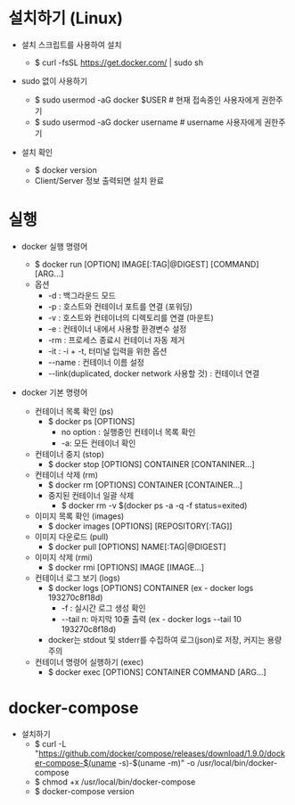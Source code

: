 
# 설치하기 (Linux)

- 설치 스크립트를 사용하여 설치
    - $ curl -fsSL https://get.docker.com/ | sudo sh

- sudo 없이 사용하기
    - $ sudo usermod -aG docker $USER  # 현재 접속중인 사용자에게 권한주기
    - $ sudo usermod -aG docker username  # username 사용자에게 권한주기

- 설치 확인
    - $ docker version
    - Client/Server 정보 출력되면 설치 완료

# 실행

- docker 실행 명령어
    - $ docker run [OPTION] IMAGE[:TAG|@DIGEST] [COMMAND] [ARG...]
    - 옵션
        - -d : 백그라운드 모드
        - -p : 호스트와 컨테이너 포트를 연결 (포워딩)
        - -v : 호스트와 컨테이너의 디렉토리를 연결 (마운트)
        - -e : 컨테이너 내에서 사용할 환경변수 설정
        - -rm : 프로세스 종료시 컨테이너 자동 제거
        - -it : -i + -t, 터미널 입력을 위한 옵션
        - --name : 컨테이너 이름 설정
        - --link(duplicated, docker network 사용할 것) : 컨테이너 연결

- docker 기본 명령어
    - 컨테이너 목록 확인 (ps)
        - $ docker ps [OPTIONS]
            - no option : 실행중인 컨테이너 목록 확인
            - -a: 모든 컨테이너 확인
    - 컨테이너 중지 (stop)
        - $ docker stop [OPTIONS] CONTAINER [CONTANINER...]
    - 컨테이너 삭제 (rm)
        - $ docker rm [OPTIONS] CONTAINER [CONTAINER...]
        - 중지된 컨테이너 일괄 삭제
            - $ docker rm -v $(docker ps -a -q -f status=exited)
    - 이미지 목록 확인 (images)
        - $ docker images [OPTIONS] [REPOSITORY[:TAG]]
    - 이미지 다운로드 (pull)
        - $ docker pull [OPTIONS] NAME[:TAG|@DIGEST]
    - 이미지 삭제 (rmi)
        - $ docker rmi [OPTIONS] IMAGE [IMAGE...]
    - 컨테이너 로그 보기 (logs)
        - $ docker logs [OPTIONS] CONTAINER (ex - docker logs 193270c8f18d)
            - -f : 실시간 로그 생성 확인
            - --tail n: 마지막 10줄 출력 (ex - docker logs --tail 10 193270c8f18d)
        - docker는 stdout 및 stderr를 수집하여 로그(json)로 저장, 커지는 용량 주의
    - 컨테이너 명령어 실행하기 (exec)
        - $ docker exec [OPTIONS] CONTAINER COMMAND [ARG...]

# docker-compose

- 설치하기
    - $ curl -L "https://github.com/docker/compose/releases/download/1.9.0/docker-compose-$(uname -s)-$(uname -m)" -o /usr/local/bin/docker-compose
    - $ chmod +x /usr/local/bin/docker-compose
    - $ docker-compose version



